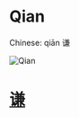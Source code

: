 # Qian

Chinese: qiān 谦

![Qian](https://88o.io/wp-content/uploads/2018/09/15-e8b0a6qian.jpg)

# [谦](./e8b0a6qian_cn.md)
